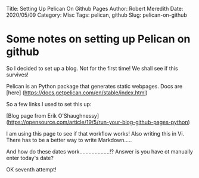 Title: Setting Up Pelican On Github Pages
Author: Robert Meredith
Date: 2020/05/09
Category: Misc
Tags: pelican, github
Slug: pelican-on-github 

# Some notes on setting up Pelican on github

So I decided to set up a blog. Not for the first time! We shall see if this survives!

Pelican is an Python package that generates static webpages. Docs are [here] (https://docs.getpelican.com/en/stable/index.html)

So a few links I used to set this up:

[Blog page from Erik O'Shaughnessy] (https://opensource.com/article/19/5/run-your-blog-github-pages-python)

I am using this page to see if that workflow works! Also writing this in Vi. There has to be a better way to write Markdown.....

And how do these dates work....................!? Answer is you have ot manually enter today's date?

OK seventh attempt!
